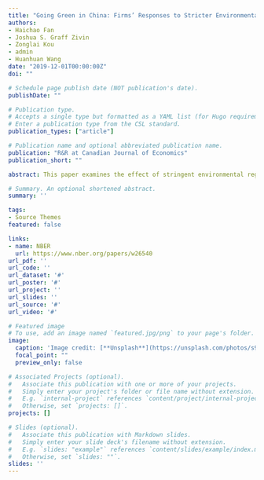 ```yaml
---
title: "Going Green in China: Firms’ Responses to Stricter Environmental Regulations"
authors:
- Haichao Fan
- Joshua S. Graff Zivin
- Zonglai Kou
- admin
- Huanhuan Wang
date: "2019-12-01T00:00:00Z"
doi: ""

# Schedule page publish date (NOT publication's date).
publishDate: ""

# Publication type.
# Accepts a single type but formatted as a YAML list (for Hugo requirements).
# Enter a publication type from the CSL standard.
publication_types: ["article"]

# Publication name and optional abbreviated publication name.
publication: "R&R at Canadian Journal of Economics"
publication_short: ""

abstract: This paper examines the effect of stringent environmental regulations on firms' environmental practices, economic performance, and environmental innovation. Reducing COD levels by 10% relative to 2005 levels is an aim of the Chinese 11th Five-Year Plan. Using a difference-in-differences framework based on a comprehensive firm-level dataset, we find that more stringent environmental regulations faced by firms are positively associated with a greater probability of reducing COD emissions; also, there exists an evident heterogeneous effect across industries with different pollution intensities. Stricter environmental regulations also account for the sharp decline in firms' profits, capital, and labor. After executing a complete chain of tests of the underlying mechanisms, we find that firms rely more on recycling and abatement investment than on innovations when meeting environmental requirements.

# Summary. An optional shortened abstract.
summary: ''

tags:
- Source Themes
featured: false

links:
- name: NBER
  url: https://www.nber.org/papers/w26540
url_pdf: ''
url_code: ''
url_dataset: '#'
url_poster: '#'
url_project: ''
url_slides: ''
url_source: '#'
url_video: '#'

# Featured image
# To use, add an image named `featured.jpg/png` to your page's folder. 
image:
  caption: 'Image credit: [**Unsplash**](https://unsplash.com/photos/s9CC2SKySJM)'
  focal_point: ""
  preview_only: false

# Associated Projects (optional).
#   Associate this publication with one or more of your projects.
#   Simply enter your project's folder or file name without extension.
#   E.g. `internal-project` references `content/project/internal-project/index.md`.
#   Otherwise, set `projects: []`.
projects: []

# Slides (optional).
#   Associate this publication with Markdown slides.
#   Simply enter your slide deck's filename without extension.
#   E.g. `slides: "example"` references `content/slides/example/index.md`.
#   Otherwise, set `slides: ""`.
slides: ''
---
```

